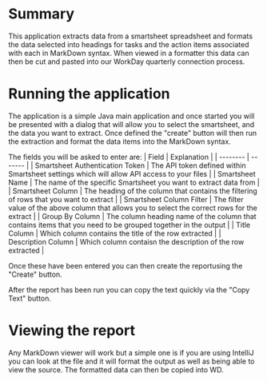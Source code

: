 # Summary
This application extracts data from a smartsheet spreadsheet and formats the data selected into headings for tasks and
the action items associated with each in MarkDown syntax. When viewed in a formatter this data can then be cut and pasted into
our WorkDay quarterly connection process.

# Running the application 
The application is a simple Java main application and once started you will be presented with a dialog that will allow
you to select the smartsheet, and the data you want to extract. Once defined the "create" button will then run the extraction and 
format the data items into the MarkDown syntax.

The fields you will be asked to enter are:
| Field    | Explanation |
| -------- | ------- |
| Smartsheet Authentication Token  | The API token defined within Smartsheet settings which will allow API access to your files    |
| Smartsheet Name | The name of the specific Smartsheet you want to extract data from     |
| Smartsheet Column    | The heading of the column that contains the filtering of rows that you want to extract    |
| Smartsheet Column Filter    | The filter value of the above column that allows you to select the correct rows for the extract    |
| Group By Column    | The column heading name of the column that contains items that you need to be grouped together in the output    |
| Title Column    | Which column contains the title of the row extracted    |
| Description Column    | Which column contaisn the description of the row extracted    |

Once these have been entered you can then create the reportusing the "Create" button.

After the report has been run you can copy the text quickly via the "Copy Text" button.

# Viewing the report
Any MarkDown viewer will work but a simple one is if you are using IntelliJ you can look at the file and it will format the output
as well as being able to view the source. The formatted data can then be copied into WD.
